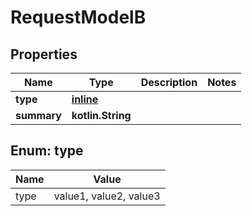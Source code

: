 
# RequestModelB

## Properties
Name | Type | Description | Notes
------------ | ------------- | ------------- | -------------
**type** | [**inline**](#Type) |  | 
**summary** | **kotlin.String** |  | 


<a id="Type"></a>
## Enum: type
Name | Value
---- | -----
type | value1, value2, value3



